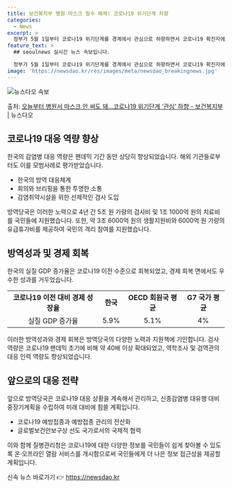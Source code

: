 ```yaml
---
title: 보건복지부 병원 마스크 필수 해제! 코로나19 위기단계 하향
categories:
  - News
excerpt: >
  정부가 5월 1일부터 코로나19 위기단계를 경계에서 관심으로 하향하면서 코로나19 확진자에 대한 격리 기준도…
feature_text: >
  ## seoulnews 실시간 뉴스 속보입니다.

  정부가 5월 1일부터 코로나19 위기단계를 경계에서 관심으로 하향하면서 코로나19 확진자에 대한 격리 기준도…
image: 'https://newsdao.kr/res/images/meta/newsdao_breakingnews.jpg'
---
```


![뉴스다오 속보](https://newsdao.kr/res/images/meta/newsdao_breakingnews.jpg)

<p>출처: <a href="https://newsdao.kr/3716" rel="dofollow">오늘부터 병원서 마스크 안 써도 돼…코로나19 위기단계 ‘관심’ 하향 - 보건복지부</a> | 뉴스다오</p>

<h2 data-ke-size="size26">코로나19 대응 역량 향상</h2>
한국의 감염병 대응 역량은 팬데믹 기간 동안 상당히 향상되었습니다. 해외 기관들로부터도 이를 모범사례로 평가받았습니다.

<ul>
  <li>한국의 방역 대응체계</li>
  <li>회의와 브리핑을 통한 투명한 소통</li>
  <li>감염취약시설을 위한 선제적인 검사 도입</li>
</ul>

<p data-ke-size="size16">방역당국은 이러한 노력으로 4년 간 5조 원 가량의 검사비 및 1조 1000억 원의 치료비를 국민들에 지원했습니다. 또한, 약 3조 6000억 원의 생활지원비와 6000억 원 가량의 유급휴가비를 제공하여 국민의 격리 참여를 지원했습니다.</p>

<h2 data-ke-size="size26">방역성과 및 경제 회복</h2>
한국의 실질 GDP 증가율은 코로나19 이전 수준으로 회복되었고, 경제 회복 면에서도 우수한 성과를 거두었습니다.

<table>
  <tr>
    <td style="text-align: center; height: 17px;"><b>코로나19 이전 대비 경제 성장율</b></td>
    <td style="text-align: center; height: 17px;"><b>한국</b></td>
    <td style="text-align: center; height: 17px;"><b>OECD 회원국 평균</b></td>
    <td style="text-align: center; height: 17px;"><b>G7 국가 평균</b></td>
  </tr>
  <tr>
    <td style="text-align: center; height: 17px;">실질 GDP 증가율</td>
    <td style="text-align: center; height: 17px;">5.9%</td>
    <td style="text-align: center; height: 17px;">5.1%</td>
    <td style="text-align: center; height: 17px;">4%</td>
  </tr>
</table>

<p data-ke-size="size16">이러한 방역성과와 경제 회복은 방역당국의 다양한 노력과 지원책에 기인합니다. 검사 역량은 코로나19 팬데믹 초기에 비해 약 40배 이상 확대되었고, 역학조사 및 검역관의 대응 인력 역량도 향상되었습니다.</p>

<h2 data-ke-size="size26">앞으로의 대응 전략</h2>
앞으로 방역당국은 코로나19 대응 상황을 계속해서 관리하고, 신종감염병 대유행 대비 중장기계획을 수립하여 미래 대비에 힘쓸 계획입니다.

<ul>
  <li>코로나19 예방접종과 예방접종 관리의 전산화</li>
  <li>글로벌보건안보구상 선도 국가로서의 국제적 협력</li>
</ul>

<p data-ke-size="size16">이와 함께 질병관리청은 코로나19에 대한 다양한 정보를 국민들이 쉽게 찾아볼 수 있도록 온·오프라인 열람 서비스를 개시함으로써 국민들에게 더 나은 정보 접근성을 제공할 계획입니다.</p> 

신속 뉴스 바로가기 👉 <a href="https://newsdao.kr" rel="dofollow">https://newsdao.kr</a>


